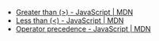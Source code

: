 - [Greater than (>) - JavaScript | MDN](https://developer.mozilla.org/en-US/docs/Web/JavaScript/Reference/Operators/Greater_than)
- [Less than (<) - JavaScript | MDN](https://developer.mozilla.org/en-US/docs/Web/JavaScript/Reference/Operators/Less_than)
- [Operator precedence - JavaScript | MDN](https://developer.mozilla.org/en-US/docs/Web/JavaScript/Reference/Operators/Operator_Precedence)
